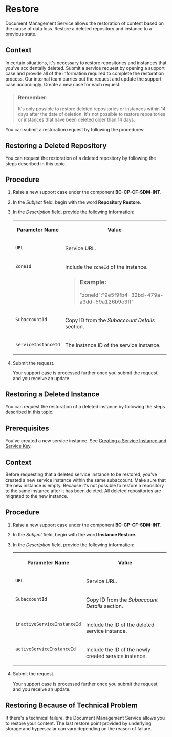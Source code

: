 <!-- loio4038cf96fd58486bb39d7e7553823015 -->

# Restore

Document Management Service allows the restoration of content based on the cause of data loss. Restore a deleted repository and instance to a previous state.



## Context

In certain situations, it's necessary to restore repositories and instances that you've accidentally deleted. Submit a service request by opening a support case and provide all of the information required to complete the restoration process. Our internal team carries out the request and update the support case accordingly. Create a new case for each request.

> ### Remember:  
> It's only possible to restore deleted repositories or instances within 14 days after the date of deletion. It's not possible to restore repositories or instances that have been deleted older than 14 days.

You can submit a restoration request by following the procedures:

<a name="task_nkc_kjd_fqb"/>

<!-- task\_nkc\_kjd\_fqb -->

## Restoring a Deleted Repository

You can request the restoration of a deleted repository by following the steps described in this topic.



<a name="task_nkc_kjd_fqb__steps_cym_qjd_fqb"/>

## Procedure

1.  Raise a new support case under the component **BC-CP-CF-SDM-INT**.

2.  In the *Subject* field, begin with the word **Repository Restore**.

3.  In the *Description* field, provide the following information:


    <table>
    <tr>
    <th valign="top">

    Parameter Name


    
    </th>
    <th valign="top">

    Value


    
    </th>
    </tr>
    <tr>
    <td valign="top">
    
    `URL`


    
    </td>
    <td valign="top">
    
    Service URL.


    
    </td>
    </tr>
    <tr>
    <td valign="top">
    
    `ZoneId`


    
    </td>
    <td valign="top">
    
    Include the `zoneId` of the instance.

    > ### Example:  
    > "zoneId":"9e5f9fb4-32bd-479a-a3dd-59a126b9e3ff"


    
    </td>
    </tr>
    <tr>
    <td valign="top">
    
    `SubaccountId`


    
    </td>
    <td valign="top">
    
    Copy ID from the *Subaccount Details* section.


    
    </td>
    </tr>
    <tr>
    <td valign="top">
    
    `serviceInstanceId`


    
    </td>
    <td valign="top">
    
    The instance ID of the service instance.


    
    </td>
    </tr>
    </table>
    
4.  Submit the request.

    Your support case is processed further once you submit the request, and you receive an update.


<a name="task_hkc_ckd_fqb"/>

<!-- task\_hkc\_ckd\_fqb -->

## Restoring a Deleted Instance

You can request the restoration of a deleted instance by following the steps described in this topic.



<a name="task_hkc_ckd_fqb__prereq_tkg_nvd_fqb"/>

## Prerequisites

You've created a new service instance. See [Creating a Service Instance and Service Key](../integration-option-guide/creating-a-service-instance-and-service-key-fe7f1e5.md).



<a name="task_hkc_ckd_fqb__context_nkd_dwd_fqb"/>

## Context

Before requesting that a deleted service instance to be restored, you've created a new service instance within the same subaccount. Make sure that the new instance is empty. Because it's not possible to restore a repository to the same instance after it has been deleted. All deleted repositories are migrated to the new instance.



<a name="task_hkc_ckd_fqb__steps_ikc_ckd_fqb"/>

## Procedure

1.  Raise a new support case under the component **BC-CP-CF-SDM-INT**.

2.  In the *Subject* field, begin with the word **Instance Restore**.

3.  In the *Description* field, provide the following information:


    <table>
    <tr>
    <th valign="top">

    Parameter Name


    
    </th>
    <th valign="top">

    Value


    
    </th>
    </tr>
    <tr>
    <td valign="top">
    
    `URL`


    
    </td>
    <td valign="top">
    
    Service URL.


    
    </td>
    </tr>
    <tr>
    <td valign="top">
    
    `SubaccountId`


    
    </td>
    <td valign="top">
    
    Copy ID from the *Subaccount Details* section.


    
    </td>
    </tr>
    <tr>
    <td valign="top">
    
    `inactiveServiceInstanceId`


    
    </td>
    <td valign="top">
    
    Include the ID of the deleted service instance.


    
    </td>
    </tr>
    <tr>
    <td valign="top">
    
    `activeServiceInstanceId`


    
    </td>
    <td valign="top">
    
    Include the ID of the newly created service instance.


    
    </td>
    </tr>
    </table>
    
4.  Submit the request.

    Your support case is processed further once you submit the request, and you receive an update.


<a name="task_wqh_wjv_5qb"/>

<!-- task\_wqh\_wjv\_5qb -->

## Restoring Because of Technical Problem

If there's a technical failure, the Document Management Service allows you to restore your content. The last restore point provided by underlying storage and hyperscalar can vary depending on the reason of failure.


